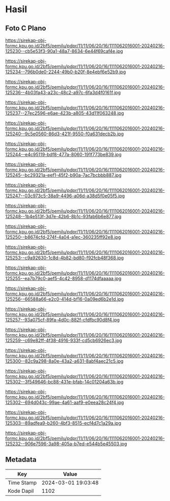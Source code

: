 # Hasil

## Foto C Plano

https://sirekap-obj-formc.kpu.go.id/2bf5/pemilu/pdpr/11/11/06/20/16/1111062016001-20240216-125230--cb5e53f3-90a1-48a7-8634-6e44f69caf4e.jpg

https://sirekap-obj-formc.kpu.go.id/2bf5/pemilu/pdpr/11/11/06/20/16/1111062016001-20240216-125234--796b0de0-2244-49b0-b20f-8e4ebf6e52b9.jpg

https://sirekap-obj-formc.kpu.go.id/2bf5/pemilu/pdpr/11/11/06/20/16/1111062016001-20240216-125236--4b03fa43-a23c-48c2-a97c-6fa3d4f0161f.jpg

https://sirekap-obj-formc.kpu.go.id/2bf5/pemilu/pdpr/11/11/06/20/16/1111062016001-20240216-125237--27ec2596-e6ae-423b-a805-43d11f063248.jpg

https://sirekap-obj-formc.kpu.go.id/2bf5/pemilu/pdpr/11/11/06/20/16/1111062016001-20240216-125240--9c5e0560-86d3-421f-9550-f0a631decb2b.jpg

https://sirekap-obj-formc.kpu.go.id/2bf5/pemilu/pdpr/11/11/06/20/16/1111062016001-20240216-125244--e4c95119-bdf8-477a-8060-191f773be839.jpg

https://sirekap-obj-formc.kpu.go.id/2bf5/pemilu/pdpr/11/11/06/20/16/1111062016001-20240216-125245--bc29321a-eef1-45f2-b90a-7ac7bcbbb887.jpg

https://sirekap-obj-formc.kpu.go.id/2bf5/pemilu/pdpr/11/11/06/20/16/1111062016001-20240216-125247--03c973c5-38a9-4496-a06d-a38d5f0e05f5.jpg

https://sirekap-obj-formc.kpu.go.id/2bf5/pemilu/pdpr/11/11/06/20/16/1111062016001-20240216-125248--1b4e513f-3d7e-42b6-8b1c-93fab6b6e877.jpg

https://sirekap-obj-formc.kpu.go.id/2bf5/pemilu/pdpr/11/11/06/20/16/1111062016001-20240216-125250--b8674cfd-274f-4a04-a1ec-360235ff92e8.jpg

https://sirekap-obj-formc.kpu.go.id/2bf5/pemilu/pdpr/11/11/06/20/16/1111062016001-20240216-125253--c9a92630-1c8d-4b82-bd80-f92fcb48f368.jpg

https://sirekap-obj-formc.kpu.go.id/2bf5/pemilu/pdpr/11/11/06/20/16/1111062016001-20240216-125255--ea7b79c0-aef5-4c42-8958-d1174dfaaaaa.jpg

https://sirekap-obj-formc.kpu.go.id/2bf5/pemilu/pdpr/11/11/06/20/16/1111062016001-20240216-125256--66588a66-e2c0-414d-bf16-0a09ed6b2e1d.jpg

https://sirekap-obj-formc.kpu.go.id/2bf5/pemilu/pdpr/11/11/06/20/16/1111062016001-20240216-125257--93a075cf-89fa-4d0c-882f-cfdfbc90d8f4.jpg

https://sirekap-obj-formc.kpu.go.id/2bf5/pemilu/pdpr/11/11/06/20/16/1111062016001-20240216-125259--c69e82ff-4f38-4916-933f-cd5cb6926ec3.jpg

https://sirekap-obj-formc.kpu.go.id/2bf5/pemilu/pdpr/11/11/06/20/16/1111062016001-20240216-125300--82c9a298-8a0e-43a2-a631-8abf4aec21c5.jpg

https://sirekap-obj-formc.kpu.go.id/2bf5/pemilu/pdpr/11/11/06/20/16/1111062016001-20240216-125302--3f549646-bc88-431e-bfab-14c01204a63b.jpg

https://sirekap-obj-formc.kpu.go.id/2bf5/pemilu/pdpr/11/11/06/20/16/1111062016001-20240216-125302--694d043c-99ae-4a61-aaf9-e0eea28c24f4.jpg

https://sirekap-obj-formc.kpu.go.id/2bf5/pemilu/pdpr/11/11/06/20/16/1111062016001-20240216-125303--89adfea9-b260-4bf3-8515-ecf4d7c1a29a.jpg

https://sirekap-obj-formc.kpu.go.id/2bf5/pemilu/pdpr/11/11/06/20/16/1111062016001-20240216-125232--906e7596-3a98-405a-b7ed-e544b5e45503.jpg


## Metadata

| Key        | Value               |
| ---------- | ------------------- |
| Time Stamp | 2024-03-01 19:03:48 |
| Kode Dapil | 1102                |



